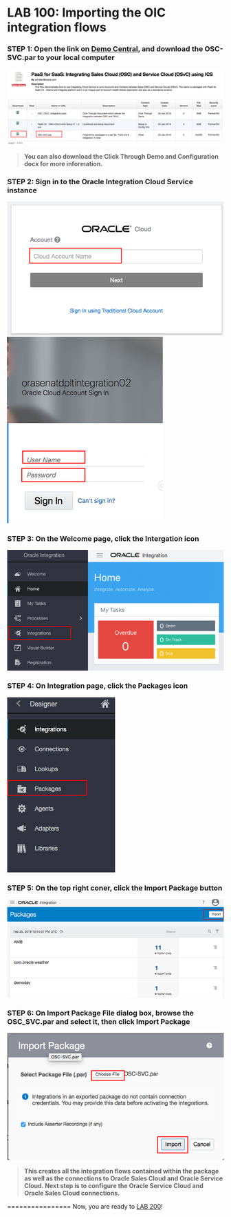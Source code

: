 # LAB 100: Importing the OIC integration flows

### STEP 1: Open the link on <a href="https://demo.oracle.com/apex/f?p=DEMOSTORE:15:5169485753648:::15:P15_DOC_ID:28748" target="_video">Demo Central</a>, and download the OSC-SVC.par to your local computer
 ![](images/1.png)
 
> **You can also download the Click Through Demo and Configuration docx for more information.**

### STEP 2: Sign in to the Oracle Integration Cloud Service instance
![](images/2.png) ![](images/3.png)

### STEP 3: On the Welcome page, click the Intergation icon
![](images/4.png)

### STEP 4: On Integration page, click the Packages icon
![](images/6.png)

### STEP 5: On the top right coner, click the Import Package button
![](images/7.png)

### STEP 6: On Import Package File dialog box, browse the OSC_SVC.par and select it, then click Import Package
![](images/8.png)

> **This creates all the integration flows contained within the package as well as the connections to Oracle Sales Cloud and Oracle Service Cloud. Next step is to configure the Oracle Service Cloud and Oracle Sales Cloud connections.**

================
Now, you are ready to [LAB 200](http://apiary.io)!

